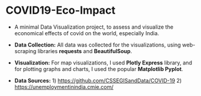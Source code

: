 # COVID19-Eco-Impact

* A minimal Data Visualization project, to assess and visualize the economical effects of covid on the world, especially India.

* **Data Collection:** All data was collected for the visualizations, using web-scraping libraries **requests** and **BeautifulSoup**.

* **Visualization:** For map visualizations, I used **Plotly Express** library, and for plotting graphs and charts, I used the popular **Matplotlib Pyplot**.

* **Data Sources:** 1) https://github.com/CSSEGISandData/COVID-19
                    2) https://unemploymentinindia.cmie.com/

